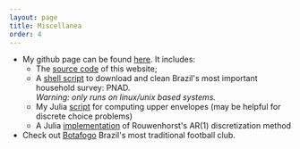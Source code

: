 ```yaml
---
layout: page
title: Miscellanea
order: 4
---
```


* My github page can be found [here](https://github.com/pereiragc). It includes: 
  + The [source code](https://github.com/pereiragc/pereiragc.github.io) of this website;
  + A [shell script](https://github.com/pereiragc/getpnad) to download and clean Brazil's most important household survey: PNAD. <br />
    *Warning: only runs on linux/unix based systems.*
  + My Julia [script](https://github.com/pereiragc/UpperEnvelope.jl) for computing upper envelopes (may be helpful for discrete choice problems)
  + A Julia [implementation](https://github.com/pereiragc/rouwenhorst) of Rouwenhorst's AR(1) discretization method 
* Check out [Botafogo](https://en.wikipedia.org/wiki/Botafogo_de_Futebol_e_Regatas) Brazil's most traditional football club. 
